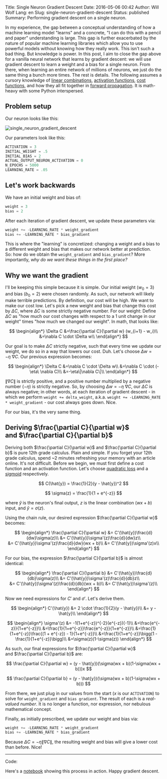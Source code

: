 Title: Single Neuron Gradient Descent
Date: 2016-05-06 00:42
Author: Will Wolf
Lang: en
Slug: single-neuron-gradient-descent
Status: published
Summary: Performing gradient descent on a single neuron.

In my experience, the gap between a conceptual understanding of how a machine learning model "learns" and a concrete, "I can do this with a pencil and paper" understanding is large. This gap is further exacerbated by the nature of popular machine learning libraries which allow you to use powerful models without knowing how they really work. This isn't such a bad thing. But knowledge is power. In this post, I aim to close the gap above for a vanilla neural network that learns by gradient descent: we will use gradient descent to learn a weight and a bias for a single neuron. From there, when learning an entire network of millions of neurons, we just do the same thing a bunch more times. The rest is details. The following assumes a cursory knowledge of [linear combinations](https://en.wikipedia.org/wiki/Linear_combination), [activation functions](https://en.wikipedia.org/wiki/Activation_function), [cost functions](https://class.coursera.org/ml-005/lecture/6), and how they all fit together in [forward propagation](https://www.youtube.com/watch?v=UJwK6jAStmg). It is math-heavy with some Python interspersed.

## Problem setup

Our neuron looks like this:

![single_neuron_gradient_descent]({filename}/images/single_neuron_gradient_descent.png)

Our parameters look like this:

```python
ACTIVATION = 3
INITIAL_WEIGHT = .5
INITIAL_BIAS = 2
ACTUAL_OUTPUT_NEURON_ACTIVATION = 0
N_EPOCHS = 5000
LEARNING_RATE = .05
```

## Let's work backwards

We have an initial weight and bias of:

```python
weight = 3
bias = 2
```

After each iteration of gradient descent, we update these parameters via:

```python
weight += -LEARNING_RATE * weight_gradient
bias += -LEARNING_RATE * bias_gradient
```

This is where the "learning" is concretized: changing a weight and a bias to a different weight and bias that makes our network better at prediction. So: how do we obtain the `weight_gradient` and `bias_gradient`? More importantly, *why do we want these things in the first place?*

## Why we want the gradient

I'll be keeping this simple because it is simple. Our initial weight ($w_0 = 3$) and bias ($b_0 = 2$) were chosen randomly. As such, our network will likely make terrible predictions. By definition, our cost will be high. We want to make our cost low. Let's pick a new weight and bias that change this cost by $\Delta C$, where $\Delta C$ is some strictly negative number. For our weight: Define $\Delta C$ as "how much our cost changes with respect to a 1 unit change in our weight" times "how much we changed our weight". In math, that looks like:

$$
\begin{align*} \Delta C &=\frac{\partial C}{\partial w} (w_{i+1} - w_i)\\
&=\nabla C \cdot \Delta w\\
\end{align*}
$$

Our goal is to make $\Delta C$ strictly negative, such that every time we update our weight, we do so in a way that lowers our cost. Duh. Let's choose $\Delta w = -\eta\ \nabla C$. Our previous expression becomes:

$$
\begin{align*} \Delta C &=\nabla C \cdot \Delta w\\
&=\nabla C \cdot (-\eta\ \nabla C)\\
&=-\eta\|\nabla C\|\\
\end{align*}
$$

$\|\nabla C\|$ is strictly positive, and a positive number multiplied by a negative number ($-\eta$) is strictly negative. So, by choosing $\Delta w = -\eta\ \nabla C$, our $\Delta C$ is always negative; in other words, at each iteration of gradient descent - in which we perform `weight += delta_weight`, a.k.a. `weight += -LEARNING_RATE * weight_gradient` - our cost always goes down. Nice.

For our bias, it's the very same thing.

## Deriving $\frac{\partial C}{\partial w}$ and $\frac{\partial C}{\partial b}$

Deriving both $\frac{\partial C}{\partial w}$ and $\frac{\partial C}{\partial b}$ is pure 12th grade calculus. Plain and simple. If you forget your 12th grade calculus, spend ~2 minutes refreshing your memory with an article online. It's not difficult. Before we begin, we must first define a cost function and an activation function. Let's choose [quadratic loss](https://en.wikipedia.org/wiki/Loss_function#Quadratic_loss_function) and a [sigmoid](https://en.wikipedia.org/wiki/Sigmoid_function) respectively.

$$
C(\hat{y}) = \frac{1}{2}(y - \hat{y})^2
$$

$$
\sigma(z) = \frac{1}{1 + e^{-z}}
$$

where $\hat{y}$ is the neuron's final output, $z$ is the linear combination ($wx+b$) input, and $\hat{y} = \sigma(z)$.

Using the chain rule, our desired expression $\frac{\partial C}{\partial w}$ becomes:

$$
\begin{align*}
\frac{\partial C}{\partial w} &=
C'(\hat{y})\frac{d}{dw}\sigma(z)\\
&= C'(\hat{y})\sigma'(z)\frac{d}{dw}z\\
&= C'(\hat{y})\sigma'(z)\frac{d}{dw}(wx + b)\\
&= C'(\hat{y})\sigma'(z)x\\
\end{align*}
$$


For our bias, the expression $\frac{\partial C}{\partial b}$ is almost identical:

$$
\begin{align*}
\frac{\partial C}{\partial b} &=
C'(\hat{y})\frac{d}{db}\sigma(z)\\
&= C'(\hat{y})\sigma'(z)\frac{d}{db}z\\
&= C'(\hat{y})\sigma'(z)\frac{d}{db}(wx + b)\\
&= C'(\hat{y})\sigma'(z)\\
\end{align*}
$$

Now we need expressions for $C'$ and $\sigma'$. Let's derive them.

$$
\begin{align*}
C'(\hat{y}) &= 2 \cdot \frac{1}{2}(y - \hat{y})\\
&= y - \hat{y}\\
\end{align*}
$$

$$
\begin{align*} \sigma'(z) &= -1(1+e^{-z})^{-2}(e^{-z})(-1)\\
&=\frac{e^{-z}}{1+e^{-z}}\\
&=\frac{1}{1+e^{-z}}\frac{e^{-z}}{1+e^{-z}}\\
&=\frac{1}{1+e^{-z}}\frac{(1 + e^{-z}) - 1}{1+e^{-z}}\\
&=\frac{1}{1+e^{-z}}\bigg(1 - \frac{1}{1+e^{-z}}\bigg)\\
&=\sigma(z)(1-\sigma(z))
\end{align*}
$$

As such, our final expressions for $\frac{\partial C}{\partial w}$ and $\frac{\partial C}{\partial b}$ are:

$$
\frac{\partial C}{\partial w} = (y - \hat{y})(\sigma(wx + b)(1-\sigma(wx + b)))x
$$

$$
\frac{\partial C}{\partial b} = (y - \hat{y})(\sigma(wx + b)(1-\sigma(wx + b)))
$$

From there, we just plug in our values from the start ($x$ is our `ACTIVATION`) to solve for `weight_gradient` and `bias gradient`. The result of each is a *real-valued number*. It is no longer a function, nor expression, nor nebulous mathematical concept.

Finally, as initially prescribed, we update our weight and bias via:

```python
weight += -LEARNING_RATE * weight_gradient
bias += -LEARNING_RATE * bias_gradient
```

Because $\Delta C = -\eta\|\nabla C\|$, the resulting weight and bias will give a lower cost than before. Nice!

---
Code:

Here's a [notebook](http://nbviewer.jupyter.org/github/cavaunpeu/single-neuron-gradient-descent/blob/master/single-neuron-gradient-descent.ipynb) showing this process in action. Happy gradient descent.
